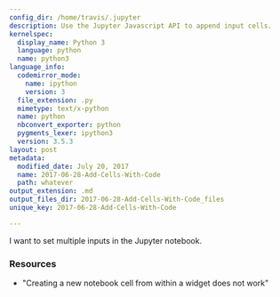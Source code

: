 ```yaml
---
config_dir: /home/travis/.jupyter
description: Use the Jupyter Javascript API to append input cells.
kernelspec:
  display_name: Python 3
  language: python
  name: python3
language_info:
  codemirror_mode:
    name: ipython
    version: 3
  file_extension: .py
  mimetype: text/x-python
  name: python
  nbconvert_exporter: python
  pygments_lexer: ipython3
  version: 3.5.3
layout: post
metadata:
  modified_date: July 20, 2017
  name: 2017-06-28-Add-Cells-With-Code
  path: whatever
output_extension: .md
output_files_dir: 2017-06-28-Add-Cells-With-Code_files
unique_key: 2017-06-28-Add-Cells-With-Code

---
```


I want to set multiple inputs in the Jupyter notebook.  

### Resources

* "Creating a new notebook cell from within a widget does not work"














